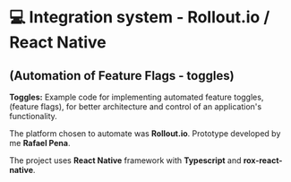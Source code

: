 # 💻 Integration system - Rollout.io / React Native 
## (Automation of Feature Flags - toggles)

**Toggles:** Example code for implementing automated feature toggles, (feature flags), for better architecture and control of an application's functionality.

The platform chosen to automate was **Rollout.io**. Prototype developed by me **Rafael Pena**.

The project uses **React Native** framework with **Typescript** and **rox-react-native**.
